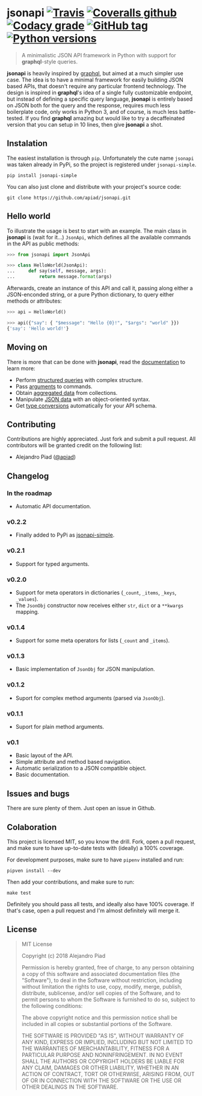 # jsonapi [![Travis](https://img.shields.io/travis/apiad/jsonapi.svg?style=flat-square)](https://travis-ci.org/apiad/jsonapi) [![Coveralls github](https://img.shields.io/coveralls/github/apiad/jsonapi.svg?style=flat-square)](https://coveralls.io/github/apiad/jsonapi?branch=master) [![Codacy grade](https://img.shields.io/codacy/grade/6cfc0cf3ee4b442bae0c43bf54a27a58.svg?style=flat-square)](https://app.codacy.com/project/alepiad/jsonapi/dashboard?branchId=6373740) [![GitHub tag](https://img.shields.io/github/tag/apiad/jsonapi.svg?style=flat-square&label=current%20version)](https://github.com/apiad/jsonapi/releases) [![Python versions](https://img.shields.io/pypi/pyversions/jsonapi-simple.svg?style=flat-square)](https://pypi.org/project/jsonapi-simple/)

> A minimalistic JSON API framework in Python with support for **graphql**-style queries.

**jsonapi** is heavily inspired by [graphql](https://graphql.org), but aimed at a much simpler use case. The idea is to have a minimal framework for easily building JSON based APIs, that doesn't require any particular frontend technology. The design is inspired in **graphql**'s idea of a single fully customizable endpoint, but instead of defining a specific query language, **jsonapi** is entirely based on JSON both for the query and the response, requires much less boilerplate code, only works in Python 3, and of course, is much less battle-tested. If you find **graphql** amazing but would like to try a decaffeinated version that you can setup in 10 lines, then give **jsonapi** a shot.

## Instalation

The easiest installation is through `pip`. Unfortunately the cute name `jsonapi` was taken already in PyPi, so the project is registered under `jsonapi-simple`.

```
pip install jsonapi-simple
```

You can also just clone and distribute with your project's source code:

    git clone https://github.com/apiad/jsonapi.git

## Hello world

To illustrate the usage is best to start with an example. The main class in **jsonapi** is (wait for it...) `JsonApi`, which defines all the available commands in the API as public methods:

```python
>>> from jsonapi import JsonApi

>>> class HelloWorld(JsonApi):
...     def say(self, message, args):
...         return message.format(args)

```

Afterwards, create an instance of this API and call it, passing along either a JSON-enconded string, or a pure Python dictionary, to query either methods or attributes:

```python
>>> api = HelloWorld()

>>> api({"say": { "$message": "Hello {0}!", "$args": "world" }})
{'say': 'Hello world!'}

```

## Moving on

There is more that can be done with **jsonapi**, read the [documentation](https://apiad.github.io/jsonapi/) to learn more:

* Perform [structured queries](https://apiad.github.io/jsonapi/quickstart#querying-complex-objects) with complex structure.
* Pass [arguments](https://apiad.github.io/jsonapi/operators#function-arguments) to commands.
* Obtain [aggregated data](https://apiad.github.io/jsonapi/operators#collection-operators) from collections.
* Manipulate [JSON data](https://apiad.github.io/jsonapi/jsonobj) with an object-oriented syntax.
* Get [type conversions](https://apiad.github.io/jsonapi/types) automatically for your API schema.

## Contributing

Contributions are highly appreciated. Just fork and submit a pull request. All contributors will be granted credit on the following list:

* Alejandro Piad ([@apiad](https://github.com/apiad))

## Changelog

### In the roadmap

* Automatic API documentation.

### v0.2.2

* Finally added to PyPi as [jsonapi-simple](https://pypi.org/project/jsonapi-simple/).

### v0.2.1

* Support for typed arguments.

### v0.2.0

* Support for meta operators in dictionaries (`_count`, `_items`, `_keys`, `_values`).
* The `JsonObj` constructor now receives either `str`, `dict` or a `**kwargs` mapping.

### v0.1.4

* Support for some meta operators for lists (`_count` and `_items`).

### v0.1.3

* Basic implementation of `JsonObj` for JSON manipulation.

### v0.1.2

* Suport for complex method arguments (parsed via `JsonObj`).

### v0.1.1

* Suport for plain method arguments.

### v0.1

* Basic layout of the API.
* Simple attribute and method based navigation.
* Automatic serialization to a JSON compatible object.
* Basic documentation.

## Issues and bugs

There are sure plenty of them. Just open an issue in Github.

## Colaboration

This project is licensed MIT, so you know the drill. Fork, open a pull request, and make sure to have up-to-date tests with (ideally) a 100% coverage.

For development purposes, make sure to have `pipenv` installed and run:

```
pipven install --dev
```

Then add your contributions, and make sure to run:

```
make test
```

Definitely you should pass all tests, and ideally also have 100% coverage. If that's case, open a pull request and I'm almost definitely will merge it.

## License

> MIT License
>
> Copyright (c) 2018 Alejandro Piad
>
> Permission is hereby granted, free of charge, to any person obtaining a copy
> of this software and associated documentation files (the "Software"), to deal
> in the Software without restriction, including without limitation the rights
> to use, copy, modify, merge, publish, distribute, sublicense, and/or sell
> copies of the Software, and to permit persons to whom the Software is
> furnished to do so, subject to the following conditions:
>
> The above copyright notice and this permission notice shall be included in all
> copies or substantial portions of the Software.
>
> THE SOFTWARE IS PROVIDED "AS IS", WITHOUT WARRANTY OF ANY KIND, EXPRESS OR
> IMPLIED, INCLUDING BUT NOT LIMITED TO THE WARRANTIES OF MERCHANTABILITY,
> FITNESS FOR A PARTICULAR PURPOSE AND NONINFRINGEMENT. IN NO EVENT SHALL THE
> AUTHORS OR COPYRIGHT HOLDERS BE LIABLE FOR ANY CLAIM, DAMAGES OR OTHER
> LIABILITY, WHETHER IN AN ACTION OF CONTRACT, TORT OR OTHERWISE, ARISING FROM,
> OUT OF OR IN CONNECTION WITH THE SOFTWARE OR THE USE OR OTHER DEALINGS IN THE
> SOFTWARE.

